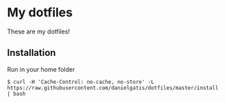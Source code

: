 # My dotfiles

These are my dotfiles!

## Installation

Run in your home folder

    $ curl -H 'Cache-Control: no-cache, no-store' -L https://raw.githubusercontent.com/danielgatis/dotfiles/master/install | bash
